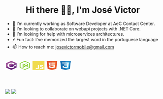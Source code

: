 <h1 align="center">Hi there 👋🏻, I'm José Victor</h1>

- 🔭 I’m currently working as Software Developer at AeC Contact Center.
- 👯 I’m looking to collaborate on webapi projects with .NET Core.
- 🤔 I’m looking for help with microservices architectures.
- ⚡ Fun fact: I've memorized the largest word in the portuguese language
- 📫 How to reach me: josevictormobile@gmail.com 

<div style="display: inline_block"><br>
  <img align="center" height="30" width="40" src="https://raw.githubusercontent.com/devicons/devicon/master/icons/csharp/csharp-original.svg">
  <img align="center" height="30" width="40" src="https://raw.githubusercontent.com/devicons/devicon/master/icons/nodejs/nodejs-original.svg">
  <img align="center" height="30" width="40" src="https://raw.githubusercontent.com/devicons/devicon/master/icons/javascript/javascript-plain.svg">
  <img align="center" height="30" width="40" src="https://raw.githubusercontent.com/devicons/devicon/master/icons/html5/html5-original.svg">
  <img align="center" height="30" width="40" src="https://raw.githubusercontent.com/devicons/devicon/master/icons/css3/css3-original.svg">
</div>

<!--<div>
  <img height="180em" src="https://github-readme-stats.vercel.app/api?username=josevictormobile&show_icons=true&theme=dracula&include_all_commits=true&count_private=true"/>
  <img height="180em" src="https://github-readme-stats.vercel.app/api/top-langs/?username=josevictormobile&layout=compact&langs_count=7&theme=dracula"/>
</div>-->
<br><br>
<div><a href="https://www.youtube.com/watch?v=GqOkRvNbHeU&list=PLGOSSmMHckW1SmNbtpS0eyVwWgL-i_Fu8&index=1" target="_blank"><img src="https://img.shields.io/badge/YouTube-FF0000?style=for-the-badge&logo=youtube&logoColor=white" /></a> <a href="https://www.linkedin.com/in/jos%C3%A9-victor-martins-figueiredo-21a70217b/" target="_blank"><img src="https://img.shields.io/badge/-LinkedIn-%230077B5?style=for-the-badge&logo=linkedin&logoColor=white" target="_blank"></a> 
</div> 


